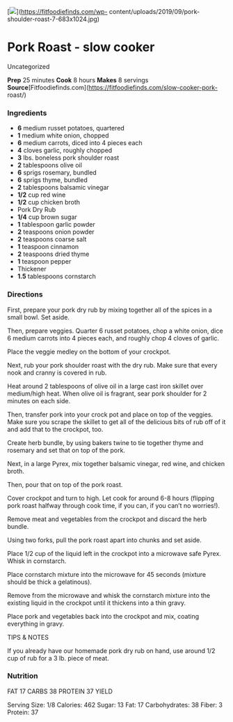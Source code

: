 ﻿

[![](../Images/cecb5281-b744-4e08-893e-4de29d3f9b8f.jpg)](https://fitfoodiefinds.com/wp-
content/uploads/2019/09/pork-shoulder-roast-7-683x1024.jpg)

#  Pork Roast - slow cooker

Uncategorized

 **Prep** 25 minutes **Cook** 8 hours **Makes** 8 servings
**Source**[Fitfoodiefinds.com](https://fitfoodiefinds.com/slow-cooker-pork-
roast/)

###  Ingredients

  * **6** medium russet potatoes, quartered
  *  **1** medium white onion, chopped
  *  **6** medium carrots, diced into 4 pieces each
  *  **4** cloves garlic, roughly chopped
  *  **3** lbs. boneless pork shoulder roast
  *  **2** tablespoons olive oil
  *  **6** sprigs rosemary, bundled
  *  **6** sprigs thyme, bundled
  *  **2** tablespoons balsamic vinegar
  *  **1/2** cup red wine
  *  **1/2** cup chicken broth
  * Pork Dry Rub
  *  **1/4** cup brown sugar
  *  **1** tablespoon garlic powder
  *  **2** teaspoons onion powder
  *  **2** teaspoons coarse salt
  *  **1** teaspoon cinnamon
  *  **2** teaspoons dried thyme
  *  **1** teaspoon pepper
  * Thickener
  *  **1.5** tablespoons cornstarch

###  Directions

First, prepare your pork dry rub by mixing together all of the spices in a
small bowl. Set aside.

Then, prepare veggies. Quarter 6 russet potatoes, chop a white onion, dice 6
medium carrots into 4 pieces each, and roughly chop 4 cloves of garlic.

Place the veggie medley on the bottom of your crockpot.

Next, rub your pork shoulder roast with the dry rub. Make sure that every nook
and cranny is covered in rub.

Heat around 2 tablespoons of olive oil in a large cast iron skillet over
medium/high heat. When olive oil is fragrant, sear pork shoulder for 2 minutes
on each side.

Then, transfer pork into your crock pot and place on top of the veggies. Make
sure you scrape the skillet to get all of the delicious bits of rub off of it
and add that to the crockpot, too.

Create herb bundle, by using bakers twine to tie together thyme and rosemary
and set that on top of the pork.

Next, in a large Pyrex, mix together balsamic vinegar, red wine, and chicken
broth.

Then, pour that on top of the pork roast.

Cover crockpot and turn to high. Let cook for around 6-8 hours (flipping pork
roast halfway through cook time, if you can, if you can’t no worries!).

Remove meat and vegetables from the crockpot and discard the herb bundle.

Using two forks, pull the pork roast apart into chunks and set aside.

Place 1/2 cup of the liquid left in the crockpot into a microwave safe Pyrex.
Whisk in cornstarch.

Place cornstarch mixture into the microwave for 45 seconds (mixture should be
thick a gelatinous).

Remove from the microwave and whisk the cornstarch mixture into the existing
liquid in the crockpot until it thickens into a thin gravy.

Place pork and vegetables back into the crockpot and mix, coating everything
in gravy.

TIPS & NOTES

If you already have our homemade pork dry rub on hand, use around 1/2 cup of
rub for a 3 lb. piece of meat.

###  Nutrition

FAT 17 CARBS 38 PROTEIN 37 YIELD

Serving Size: 1/8 Calories: 462 Sugar: 13 Fat: 17 Carbohydrates: 38 Fiber: 3
Protein: 37

